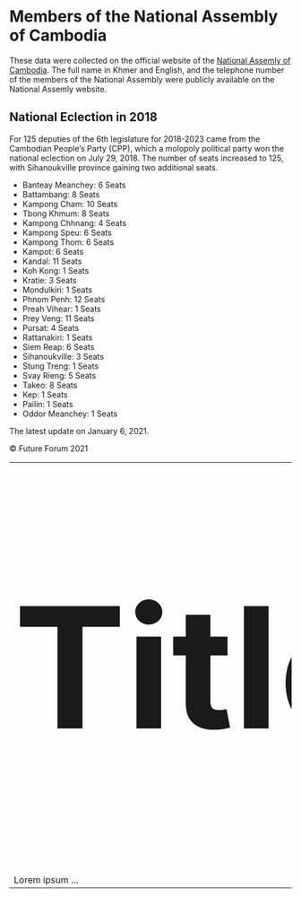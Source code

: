 # Members of the National Assembly of Cambodia

These data were collected on the official website of the [National Assemly of Cambodia](http://national-assembly.org.kh/group-article/115). The full name in Khmer and English, and the telephone number of the members of the National Assembly were publicly available on the National Assemly website.

## National Eclection in 2018

For 125 deputies of the 6th legislature for 2018-2023 came from the Cambodian People’s Party (CPP), which a molopoly political party won the national eclection on July 29, 2018. The number of seats increased to 125, with Sihanoukville province gaining two additional seats.

- Banteay Meanchey: 6 Seats
- Battambang: 8 Seats
- Kampong Cham: 10 Seats 
- Tbong Khmum: 8 Seats
- Kampong Chhnang: 4 Seats
- Kampong Speu: 6 Seats
- Kampong Thom: 6 Seats
- Kampot: 6 Seats
- Kandal: 11 Seats
- Koh Kong: 1 Seats
- Kratie: 3 Seats
- Mondulkiri: 1 Seats
- Phnom Penh: 12 Seats
- Preah Vihear: 1 Seats
- Prey Veng: 11 Seats
- Pursat: 4 Seats
- Rattanakiri: 1 Seats
- Siem Reap: 6 Seats
- Sihanoukville: 3 Seats
- Stung Treng: 1 Seats
- Svay Rieng: 5 Seats
- Takeo: 8 Seats
- Kep: 1 Seats
- Pailin: 1 Seats
- Oddor Meanchey: 1 Seats

The latest update on January 6, 2021.

© Future Forum 2021

<table border="0">
 <tr>
    <td><b style="font-size:300px">Title</b></td>
    <td><b style="font-size:300px">Title 2</b></td>
 </tr>
 <tr>
    <td>Lorem ipsum ...</td>
    <td>Lorem ipsum ...</td>
 </tr>
</table>
